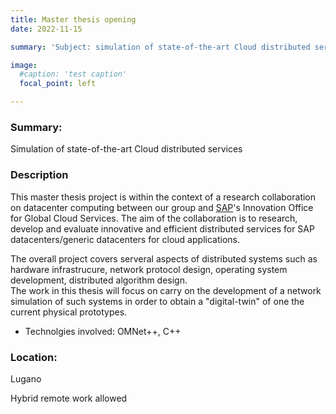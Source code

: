 ```yaml
---
title: Master thesis opening
date: 2022-11-15

summary: 'Subject: simulation of state-of-the-art Cloud distributed services'

image:
  #caption: 'test caption'
  focal_point: left

---
```

### Summary:
Simulation of state-of-the-art Cloud distributed services

### Description
This master thesis project is within the context of a research collaboration on datacenter computing between our group and [SAP](sap.com)'s Innovation Office for Global Cloud Services. The aim of the collaboration is to research, develop and evaluate innovative and efficient distributed services for SAP datacenters/generic datacenters for cloud applications.

The overall project covers serveral aspects of distributed systems such as hardware infrastrucure, network protocol design, operating system development, distributed algorithm design. <br> 
The work in this thesis will focus on carry on the development of a network simulation of such systems in order to obtain a "digital-twin" of one the current physical prototypes.  

- Technolgies involved: OMNet++, C++

### Location:
Lugano

Hybrid remote work allowed
